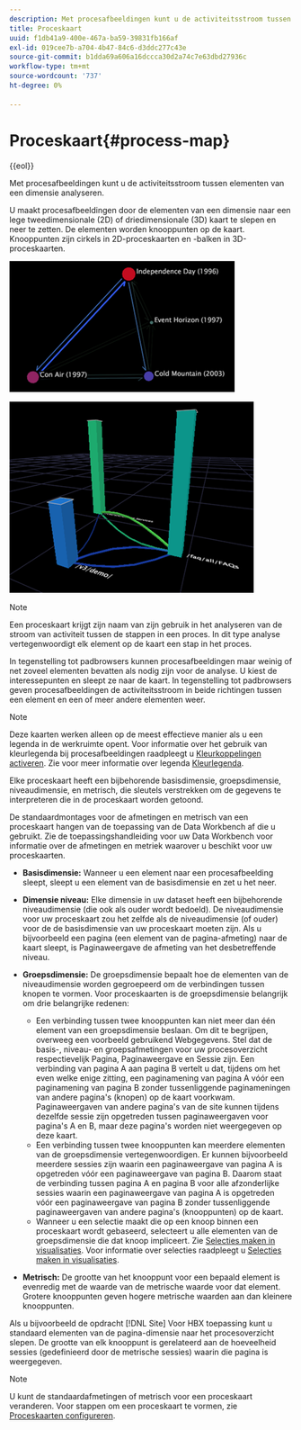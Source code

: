 ```yaml
---
description: Met procesafbeeldingen kunt u de activiteitsstroom tussen elementen van een dimensie analyseren.
title: Proceskaart
uuid: f1db41a9-400e-467a-ba59-39831fb166af
exl-id: 019cee7b-a704-4b47-84c6-d3ddc277c43e
source-git-commit: b1dda69a606a16dccca30d2a74c7e63dbd27936c
workflow-type: tm+mt
source-wordcount: '737'
ht-degree: 0%

---
```


# Proceskaart{#process-map}

{{eol}}

Met procesafbeeldingen kunt u de activiteitsstroom tussen elementen van een dimensie analyseren.

U maakt procesafbeeldingen door de elementen van een dimensie naar een lege tweedimensionale (2D) of driedimensionale (3D) kaart te slepen en neer te zetten. De elementen worden knooppunten op de kaart. Knooppunten zijn cirkels in 2D-proceskaarten en -balken in 3D-proceskaarten.

![](assets/vis_2DProcessMap.png)

![](assets/vis_3DProcessMap.png)

>[!NOTE]
>
>Een proceskaart krijgt zijn naam van zijn gebruik in het analyseren van de stroom van activiteit tussen de stappen in een proces. In dit type analyse vertegenwoordigt elk element op de kaart een stap in het proces.

In tegenstelling tot padbrowsers kunnen procesafbeeldingen maar weinig of net zoveel elementen bevatten als nodig zijn voor de analyse. U kiest de interessepunten en sleept ze naar de kaart. In tegenstelling tot padbrowsers geven procesafbeeldingen de activiteitsstroom in beide richtingen tussen een element en een of meer andere elementen weer.

>[!NOTE]
>
>Deze kaarten werken alleen op de meest effectieve manier als u een legenda in de werkruimte opent. Voor informatie over het gebruik van kleurlegenda bij procesafbeeldingen raadpleegt u [Kleurkoppelingen activeren](../../../../home/c-get-started/c-analysis-vis/c-proc-maps/c-act-color-lnks.md#concept-2c9b9f67f2bd4cd7a5431fa21c094edc). Zie voor meer informatie over legenda [Kleurlegenda](../../../../home/c-get-started/c-analysis-vis/c-legends/c-color-leg.md#concept-f84d51dc0d6547f981d0642fc2d01358).

Elke proceskaart heeft een bijbehorende basisdimensie, groepsdimensie, niveaudimensie, en metrisch, die sleutels verstrekken om de gegevens te interpreteren die in de proceskaart worden getoond.

De standaardmontages voor de afmetingen en metrisch van een proceskaart hangen van de toepassing van de Data Workbench af die u gebruikt. Zie de toepassingshandleiding voor uw Data Workbench voor informatie over de afmetingen en metriek waarover u beschikt voor uw proceskaarten.

* **Basisdimensie:** Wanneer u een element naar een procesafbeelding sleept, sleept u een element van de basisdimensie en zet u het neer.
* **Dimensie niveau:** Elke dimensie in uw dataset heeft een bijbehorende niveaudimensie (die ook als ouder wordt bedoeld). De niveaudimensie voor uw proceskaart zou het zelfde als de niveaudimensie (of ouder) voor de de basisdimensie van uw proceskaart moeten zijn. Als u bijvoorbeeld een pagina (een element van de pagina-afmeting) naar de kaart sleept, is Paginaweergave de afmeting van het desbetreffende niveau.
* **Groepsdimensie:** De groepsdimensie bepaalt hoe de elementen van de niveaudimensie worden gegroepeerd om de verbindingen tussen knopen te vormen. Voor proceskaarten is de groepsdimensie belangrijk om drie belangrijke redenen:

   * Een verbinding tussen twee knooppunten kan niet meer dan één element van een groepsdimensie beslaan. Om dit te begrijpen, overweeg een voorbeeld gebruikend Webgegevens. Stel dat de basis-, niveau- en groepsafmetingen voor uw procesoverzicht respectievelijk Pagina, Paginaweergave en Sessie zijn. Een verbinding van pagina A aan pagina B vertelt u dat, tijdens om het even welke enige zitting, een paginamening van pagina A vóór een paginamening van pagina B zonder tussenliggende paginameningen van andere pagina&#39;s (knopen) op de kaart voorkwam. Paginaweergaven van andere pagina&#39;s van de site kunnen tijdens dezelfde sessie zijn opgetreden tussen paginaweergaven voor pagina&#39;s A en B, maar deze pagina&#39;s worden niet weergegeven op deze kaart.
   * Een verbinding tussen twee knooppunten kan meerdere elementen van de groepsdimensie vertegenwoordigen. Er kunnen bijvoorbeeld meerdere sessies zijn waarin een paginaweergave van pagina A is opgetreden vóór een paginaweergave van pagina B. Daarom staat de verbinding tussen pagina A en pagina B voor alle afzonderlijke sessies waarin een paginaweergave van pagina A is opgetreden vóór een paginaweergave van pagina B zonder tussenliggende paginaweergaven van andere pagina&#39;s (knooppunten) op de kaart.
   * Wanneer u een selectie maakt die op een knoop binnen een proceskaart wordt gebaseerd, selecteert u alle elementen van de groepsdimensie die dat knoop impliceert. Zie [Selecties maken in visualisaties](../../../../home/c-get-started/c-vis/c-sel-vis/c-sel-vis.md#concept-012870ec22c7476e9afbf3b8b2515746). Voor informatie over selecties raadpleegt u [Selecties maken in visualisaties](../../../../home/c-get-started/c-vis/c-sel-vis/c-sel-vis.md#concept-012870ec22c7476e9afbf3b8b2515746).

* **Metrisch:** De grootte van het knooppunt voor een bepaald element is evenredig met de waarde van de metrische waarde voor dat element. Grotere knooppunten geven hogere metrische waarden aan dan kleinere knooppunten.

Als u bijvoorbeeld de opdracht [!DNL Site] Voor HBX toepassing kunt u standaard elementen van de pagina-dimensie naar het procesoverzicht slepen. De grootte van elk knooppunt is gerelateerd aan de hoeveelheid sessies (gedefinieerd door de metrische sessies) waarin die pagina is weergegeven.

>[!NOTE]
>
>U kunt de standaardafmetingen of metrisch voor een proceskaart veranderen. Voor stappen om een proceskaart te vormen, zie [Proceskaarten configureren](../../../../home/c-get-started/c-intf-anlys-ftrs/t-config-proc-maps.md#task-4a95730b18a14bc790a77c013832b2d6).
